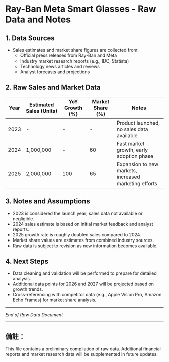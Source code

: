 # Ray-Ban Meta Smart Glasses - Raw Data and Notes

## 1. Data Sources

- Sales estimates and market share figures are collected from:
  - Official press releases from Ray-Ban and Meta
  - Industry market research reports (e.g., IDC, Statista)
  - Technology news articles and reviews
  - Analyst forecasts and projections

## 2. Raw Sales and Market Data

| Year | Estimated Sales (Units) | YoY Growth (%) | Market Share (%) | Notes                     |
|-------|------------------------|----------------|------------------|---------------------------|
| 2023  | -                      | -              | -                | Product launched, no sales data available |
| 2024  | 1,000,000              | -              | 60               | Fast market growth, early adoption phase |
| 2025  | 2,000,000              | 100            | 65               | Expansion to new markets, increased marketing efforts |

## 3. Notes and Assumptions

- 2023 is considered the launch year; sales data not available or negligible.
- 2024 sales estimate is based on initial market feedback and analyst reports.
- 2025 growth rate is roughly doubled sales compared to 2024.
- Market share values are estimates from combined industry sources.
- Raw data is subject to revision as new information becomes available.

## 4. Next Steps

- Data cleaning and validation will be performed to prepare for detailed analysis.
- Additional data points for 2026 and 2027 will be projected based on growth trends.
- Cross-referencing with competitor data (e.g., Apple Vision Pro, Amazon Echo Frames) for market share analysis.

---

*End of Raw Data Document*


---

## 備註：
This file contains a preliminary compilation of raw data. Additional financial reports and market research data will be supplemented in future updates.
